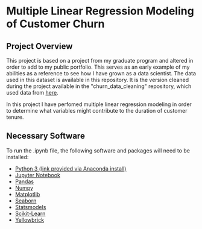 # Multiple Linear Regression Modeling of Customer Churn

## Project Overview

This project is based on a project from my graduate program and altered in order to add to my public portfolio.  This serves as an early example of my abilities as a reference to see how I have grown as a data scientist.  The data used in this dataset is available in this repository.  It is the version cleaned during the project available in the "churn_data_cleaning" repository, which used data from [here](https://community.ibm.com/accelerators/catalog/content/Telco-customer-churn).

In this project I have perfomed multiple linear regression modeling in order to determine what variables might contribute to the duration of customer tenure.

## Necessary Software

To run the .ipynb file, the following software and packages will need to be installed:

* [Python 3 (link provided via Anaconda install)](https://www.anaconda.com/products/individual)
* [Jupyter Notebook](https://jupyter.org/install)
* [Pandas](https://pandas.pydata.org/docs/getting_started/install.html)
* [Numpy](https://numpy.org/install/)
* [Matplotlib](https://matplotlib.org/3.1.1/users/installing.html)
* [Seaborn](https://seaborn.pydata.org/installing.html)
* [Statsmodels](https://anaconda.org/anaconda/statsmodels)
* [Scikit-Learn](https://anaconda.org/anaconda/scikit-learn)
* [Yellowbrick](https://anaconda.org/DistrictDataLabs/yellowbrick)
